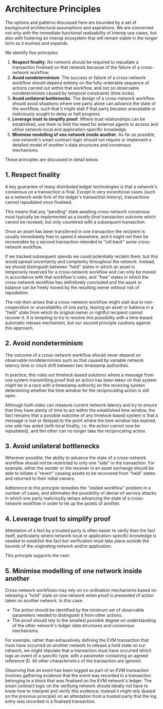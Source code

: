 # Architecture Principles

The options and patterns discussed here are bounded by a set of background architectural assumptions and aspirations. We are concerned not only with the immediate functional realisability of interop use cases, but also with fostering an interop ecosystem that will remain viable in the longer term as it evolves and expands.

We identify five principles:

1. **Respect finality**. No network should be required to repudiate a transaction finalised on that network because of the failure of a cross-network workflow.
2. **Avoid nondeterminism**. The success or failure of a cross-network workflow should depend entirely on the fully-orderable sequence of actions carried out within that workflow, and not on observable nondeterminism caused by temporal constraints (time locks).
3. **Avoid unilateral bottlenecks**. The design of a cross-network workflow should avoid situations where one party alone can advance the state of the workflow, such that it might stall if that party became unavailable or maliciously sought to delay or halt progress.
4. **Leverage trust to simplify proof**. Where trust relationships can be established, use them to limit the need for external agents to access and utilise network-local and application-specific knowledge.
5. **Minimise modelling of one network inside another**. As far as possible, one network's smart contract logic should not require or implement a detailed model of another's data structures and consensus mechanisms.

These principles are discussed in detail below.

## 1. Respect finality

A key guarantee of many distributed ledger technologies is that a network's consensus on a transaction is final. Except in very exceotional cases (such as a network-wide fork of the ledger's transaction history), transactions cannot repudiated once finalised.

This means that any "pending" state awaiting cross-network consensus must typically be implemented as a _locally final_ transaction outcome which cannot be revoked, but only countered with a subsequent transaction.

Once an asset has been transferred in one transaction the recipient is usually immediately free to spend it elsewhere, and it might not then be recoverable by a second transaction intended to "roll back" some cross-network workflow.

If we tracked subsequent spends we could potentially reclaim them, but this would spread uncertainty and complexity throughout the network. Instead, we should distinguish between "held" states in which an asset is temporarily reserved for a cross-network workflow and can only be moved in accordance with that workflow's rules, and "free" states in which the cross-network workflow has definitively concluded and the asset or balance can be freely moved by the resulting owner without risk of repudiation.

The risk then arises that a cross-network workflow might stall due to non-cooperation or unavailability of one party, leaving an asset or balance in a "held" state from which its original owner or rightful recipient cannot recover it. It is tempting to try to resolve this possibility with a time-based automatic release mechanism, but our second principle cautions against this approach.

## 2. Avoid nondeterminism

The outcome of a cross-network workflow should never depend on observable nondeterminism such as that caused by variable network latency time or clock drift between two timestamp authorities.

In practice, this rules out timelock-based solutions where a message from one system transmitting proof that an action has been taken on that system might be in a race with a timestamp authority on the receiving system determining whether the time window for the reciprocating action is still open.

Although both sides can measure current network latency and try to ensure that they have plenty of time to act within the established time window, the fact remains that a possible outcome of any timelock-based system is that a message is lost or delayed to the point where the time window has expired, one side has acted (with local finality, i.e. the action cannot now be repudiated), and the other can no longer take the reciprocating action.

## 3. Avoid unilateral bottlenecks

Wherever possible, the ability to advance the state of a cross-network workflow should not be restricted to only one "side" in the transaction. For example, either the sender or the receiver in an asset exchange should be able to initiate a "revert" causing assets to be recovered from  "held" states and returned to their initial owners.

Adherence to this principle remedies the "stalled workflow" problem in a number of cases, and eliminates the possibility of denial-of-service attacks in which one party maliciously delays advancing the state of a cross-network workflow in order to tie up the assets of another.

## 4. Leverage trust to simplify proof

Attestation of a fact by a trusted party is often easier to verify than the fact itself, particularly where network-local or application-specific knowledge is needed to establish the fact but verification must take place outside the bounds of the originating network and/or application.

This principle supports the next:

## 5. Minimise modelling of one network inside another

Cross-network workflows may rely on co-ordination mechanisms based on releasing a "hold" state on one network when proof is presented of action taken on another network. In this case:

* The action should be identified by the minimum set of observable parameters needed to distinguish it from other actions.
* The proof should rely to the smallest possible degree on understanding of the other network's ledger data structures and consensus mechanisms.

For example, rather than exhaustively defining the EVM transaction that must have occurred on another network to release a hold state on our network, we might stipulate that a transaction must have occurred which logs an event of a specific type, with a parameter containing an agreed reference ID. All other characteristics of the transaction are ignored.

Observing that an event has been logged as part of an EVM transaction involves gathering evidence that the event was recorded in a transaction belonging to a block that was finalised on the EVM network's ledger. The smart contract logic on the verifying network should ideally not have to know how to interpret and verify this evidence; instead it might rely (based on the previous principle) on an attestation from a trusted party that the log entry was recorded in a finalised transaction.
